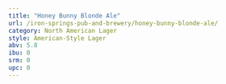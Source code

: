 ```yaml
---
title: "Honey Bunny Blonde Ale"
url: /iron-springs-pub-and-brewery/honey-bunny-blonde-ale/
category: North American Lager
style: American-Style Lager
abv: 5.8
ibu: 0
srm: 0
upc: 0
---
```


